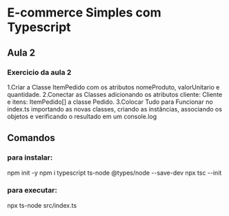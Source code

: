 # E-commerce Simples com Typescript 

## Aula 2
### Exercicio da aula 2
1.Criar a Classe ItemPedido com os atributos nomeProduto, valorUnitario e quantidade.
2.Conectar as Classes adicionando os atributos cliente: Cliente e itens: ItemPedido[] a classe
Pedido.
3.Colocar Tudo para Funcionar no index.ts importando as novas classes, criando as instâncias,
associando os objetos e verificando o resultado em um console.log

## Comandos
### para instalar:
npm init -y
npm i typescript ts-node @types/node --save-dev
npx tsc --init

### para executar:
npx ts-node src/index.ts